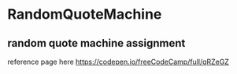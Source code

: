 # RandomQuoteMachine
## random quote machine assignment
reference page here https://codepen.io/freeCodeCamp/full/qRZeGZ
